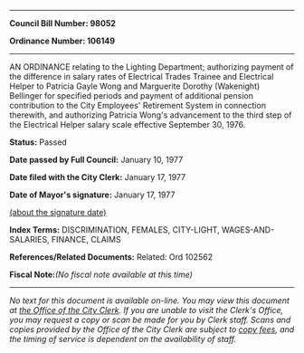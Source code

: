 

********

**Council Bill Number: 98052**
   
**Ordinance Number: 106149**
********

 AN ORDINANCE relating to the Lighting Department; authorizing payment of the difference in salary rates of Electrical Trades Trainee and Electrical Helper to Patricia Gayle Wong and Marguerite Dorothy (Wakenight) Bellinger for specified periods and payment of additional pension contribution to the City Employees' Retirement System in connection therewith, and authorizing Patricia Wong's advancement to the third step of the Electrical Helper salary scale effective September 30, 1976.

**Status:** Passed
   
**Date passed by Full Council:** January 10, 1977
   
**Date filed with the City Clerk:** January 17, 1977
   
**Date of Mayor's signature:** January 17, 1977
   
[(about the signature date)](/~public/approvaldate.htm)
   
   
   
   
**Index Terms:** DISCRIMINATION, FEMALES, CITY-LIGHT, WAGES-AND-SALARIES, FINANCE, CLAIMS

**References/Related Documents:** Related: Ord 102562

**Fiscal Note:**_(No fiscal note available at this time)_
********

_No text for this document is available on-line. You may view this document at [the Office of the City Clerk](http://www.seattle.gov/leg/clerk/contactUs.htm). If you are unable to visit the Clerk's Office, you may request a copy or scan be made for you by Clerk staff. Scans and copies provided by the Office of the City Clerk are subject to [copy fees](http://clerk.seattle.gov/~public/clerkfees.htm), and the timing of service is dependent on the availability of staff._


